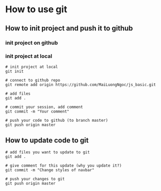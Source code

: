 # How to use git 

## How to init project and push it to github

### init project on github 
### init project at local 

```
# init project at local
git init 

# connect to github repo
git remote add origin https://github.com/MaiLuongNgoc/js_basic.git

# add files 
git add .

# commit your session, add comment 
git commit -m "Your comment" 

# push your code to github (to branch master)
git push origin master
```

## How to update code to git 

```
# add files you want to update to git
git add .

# give comment for this update (why you update it?)
git commit -m "Change styles of navbar"

# push your changes to git
git push origin master
```
